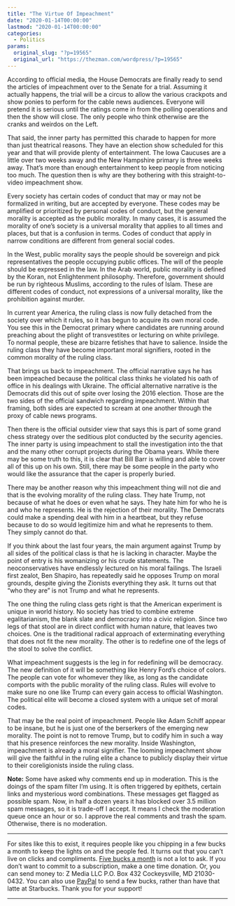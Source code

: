 ```yaml
---
title: "The Virtue Of Impeachment"
date: "2020-01-14T00:00:00"
lastmod: "2020-01-14T00:00:00"
categories:
  - Politics
params:
  original_slug: "?p=19565"
  original_url: "https://thezman.com/wordpress/?p=19565"
---
```


According to official media, the House Democrats are finally ready to
send the articles of impeachment over to the Senate for a trial.
Assuming it actually happens, the trial will be a circus to allow the
various crackpots and show ponies to perform for the cable news
audiences. Everyone will pretend it is serious until the ratings come in
from the polling operations and then the show will close. The only
people who think otherwise are the cranks and weirdos on the Left.

That said, the inner party has permitted this charade to happen for more
than just theatrical reasons. They have an election show scheduled for
this year and that will provide plenty of entertainment. The Iowa
Caucuses are a little over two weeks away and the New Hampshire primary
is three weeks away. That’s more than enough entertainment to keep
people from noticing too much. The question then is why are they
bothering with this straight-to-video impeachment show.

Every society has certain codes of conduct that may or may not be
formalized in writing, but are accepted by everyone. These codes may be
amplified or prioritized by personal codes of conduct, but the general
morality is accepted as the public morality. In many cases, it is
assumed the morality of one’s society is a universal morality that
applies to all times and places, but that is a confusion in terms. Codes
of conduct that apply in narrow conditions are different from general
social codes.

In the West, public morality says the people should be sovereign and
pick representatives the people occupying public offices. The will of
the people should be expressed in the law. In the Arab world, public
morality is defined by the Koran, not Enlightenment philosophy.
Therefore, government should be run by righteous Muslims, according to
the rules of Islam. These are different codes of conduct, not
expressions of a universal morality, like the prohibition against
murder.

In current year America, the ruling class is now fully detached from the
society over which it rules, so it has begun to acquire its own moral
code. You see this in the Democrat primary where candidates are running
around preaching about the plight of transvestites or lecturing on white
privilege. To normal people, these are bizarre fetishes that have to
salience. Inside the ruling class they have become important moral
signifiers, rooted in the common morality of the ruling class.

That brings us back to impeachment. The official narrative says he has
been impeached because the political class thinks he violated his oath
of office in his dealings with Ukraine. The official alternative
narrative is the Democrats did this out of spite over losing the 2016
election. Those are the two sides of the official sandwich regarding
impeachment. Within that framing, both sides are expected to scream at
one another through the proxy of cable news programs.

Then there is the official outsider view that says this is part of some
grand chess strategy over the seditious plot conducted by the security
agencies. The inner party is using impeachment to stall the
investigation into the that and the many other corrupt projects during
the Obama years. While there may be some truth to this, it is clear that
Bill Barr is willing and able to cover all of this up on his own. Still,
there may be some people in the party who would like the assurance that
the caper is properly buried.

There may be another reason why this impeachment thing will not die and
that is the evolving morality of the ruling class. They hate Trump, not
because of what he does or even what he says. They hate him for who he
is and who he represents. He is the rejection of their morality. The
Democrats could make a spending deal with him in a heartbeat, but they
refuse because to do so would legitimize him and what he represents to
them. They simply cannot do that.

If you think about the last four years, the main argument against Trump
by all sides of the political class is that he is lacking in character.
Maybe the point of entry is his womanizing or his crude statements. The
neoconservatives have endlessly lectured on his moral failings. The
Israeli first zealot, Ben Shapiro, has repeatedly said he opposes Trump
on moral grounds, despite giving the Zionists everything they ask. It
turns out that “who they are” is not Trump and what he represents.

The one thing the ruling class gets right is that the American
experiment is unique in world history. No society has tried to combine
extreme egalitarianism, the blank slate and democracy into a civic
religion. Since two legs of that stool are in direct conflict with human
nature, that leaves two choices. One is the traditional radical approach
of exterminating everything that does not fit the new morality. The
other is to redefine one of the legs of the stool to solve the conflict.

What impeachment suggests is the leg in for redefining will be
democracy. The new definition of it will be something like Henry Ford’s
choice of colors. The people can vote for whomever they like, as long as
the candidate comports with the public morality of the ruling class.
Rules will evolve to make sure no one like Trump can every gain access
to official Washington. The political elite will become a closed system
with a unique set of moral codes.

That may be the real point of impeachment. People like Adam Schiff
appear to be insane, but he is just one of the berserkers of the
emerging new morality. The point is not to remove Trump, but to codify
him in such a way that his presence reinforces the new morality. Inside
Washington, impeachment is already a moral signifier. The looming
impeachment show will give the faithful in the ruling elite a chance to
publicly display their virtue to their coreligionists inside the ruling
class.

**Note:** Some have asked why comments end up in moderation. This is the
doings of the spam filter I’m using. It is often triggered by epithets,
certain links and mysterious word combinations. These messages get
flagged as possible spam. Now, in half a dozen years it has blocked over
3.5 million spam messages, so it is trade-off I accept. It means I check
the moderation queue once an hour or so. I approve the real comments and
trash the spam. Otherwise, there is no moderation.

------------------------------------------------------------------------

For sites like this to exist, it requires people like you chipping in a
few bucks a month to keep the lights on and the people fed. It turns out
that you can’t live on clicks and compliments.
<a href="https://www.subscribestar.com/the-z-blog"
rel="noopener noreferrer" target="_blank">Five bucks a month</a> is not
a lot to ask. If you don’t want to commit to a subscription, make a one
time donation. Or, you can send money to: Z Media LLC P.O. Box 432
Cockeysville, MD 21030-0432. You can also use <a
href="https://www.paypal.com/cgi-bin/webscr?cmd=_s-xclick&amp;hosted_button_id=UDAS2Q8JYA6CN&amp;source=url"
rel="noopener noreferrer" target="_blank">PayPal</a> to send a few
bucks, rather than have that latte at Starbucks. Thank you for your
support!

------------------------------------------------------------------------
